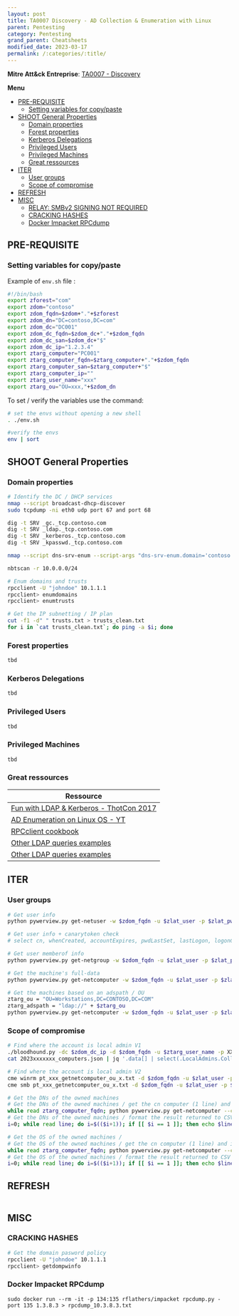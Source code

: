 ```yaml
---
layout: post
title: TA0007 Discovery - AD Collection & Enumeration with Linux
parent: Pentesting
category: Pentesting
grand_parent: Cheatsheets
modified_date: 2023-03-17
permalink: /:categories/:title/
---
```


**Mitre Att&ck Entreprise**: [TA0007 - Discovery](https://attack.mitre.org/tactics/TA0007/)

**Menu**
<!-- vscode-markdown-toc -->
* [PRE-REQUISITE](#PRE-REQUISITE)
	* [Setting variables for copy/paste](#Settingvariablesforcopypaste)
* [SHOOT General Properties](#SHOOTGeneralProperties)
	* [Domain properties](#Domainproperties)
	* [Forest properties](#Forestproperties)
	* [Kerberos Delegations](#KerberosDelegations)
	* [Privileged Users](#PrivilegedUsers)
	* [Privileged Machines](#PrivilegedMachines)
	* [Great ressources](#Greatressources)
* [ITER](#ITER)
	* [User groups](#Usergroups)
	* [Scope of compromise](#Scopeofcompromise)
* [REFRESH](#REFRESH)
* [MISC](#MISC)
	* [ RELAY: SMBv2 SIGNING NOT REQUIRED](#RELAY:SMBv2SIGNINGNOTREQUIRED)
	* [CRACKING HASHES](#CRACKINGHASHES)
	* [Docker Impacket RPCdump](#DockerImpacketRPCdump)

<!-- vscode-markdown-toc-config
	numbering=false
	autoSave=true
	/vscode-markdown-toc-config -->
<!-- /vscode-markdown-toc -->

## <a name='PRE-REQUISITE'></a>PRE-REQUISITE

### <a name='Settingvariablesforcopypaste'></a>Setting variables for copy/paste

Example of ```env.sh``` file :
```bash
#!/bin/bash
export zforest="com"
export zdom="contoso"
export zdom_fqdn=$zdom+"."+$zforest
export zdom_dn="DC=contoso,DC=com"
export zdom_dc="DC001"
export zdom_dc_fqdn=$zdom_dc+"."+$zdom_fqdn
export zdom_dc_san=$zdom_dc+"$"
export zdom_dc_ip="1.2.3.4"
export ztarg_computer="PC001"
export ztarg_computer_fqdn=$ztarg_computer+"."+$zdom_fqdn
export ztarg_computer_san=$ztarg_computer+"$"
export ztarg_computer_ip=""
export ztarg_user_name="xxx"
export ztarg_ou="OU=xxx,"+$zdom_dn
```

To set / verify the variables use the command:
```bash
# set the envs without opening a new shell
. ./env.sh

#verify the envs
env | sort
```

## <a name='SHOOTGeneralProperties'></a>SHOOT General Properties

### <a name='Domainproperties'></a>Domain properties

```sh
# Identify the DC / DHCP services 
nmap --script broadcast-dhcp-discover
sudo tcpdump -ni eth0 udp port 67 and port 68

dig -t SRV _gc._tcp.contoso.com
dig -t SRV _ldap._tcp.contoso.com
dig -t SRV _kerberos._tcp.contoso.com
dig -t SRV _kpasswd._tcp.contoso.com

nmap --script dns-srv-enum --script-args "dns-srv-enum.domain='contoso.com'"

nbtscan -r 10.0.0.0/24

# Enum domains and trusts
rpcclient -U "johndoe" 10.1.1.1
rpcclient> enumdomains
rpcclient> enumtrusts

# Get the IP subnetting / IP plan
cut -f1 -d" " trusts.txt > trusts_clean.txt
for i in `cat trusts_clean.txt`; do ping -a $i; done
```

### <a name='Forestproperties'></a>Forest properties
```sh
tbd
```

### <a name='KerberosDelegations'></a>Kerberos Delegations
```sh
tbd
```

### <a name='PrivilegedUsers'></a>Privileged Users
```sh
tbd
```

### <a name='PrivilegedMachines'></a>Privileged Machines
```sh
tbd
```

### <a name='Greatressources'></a>Great ressources
| **Ressource**  | 
|-----------------|
| [Fun with LDAP & Kerberos - ThotCon 2017](https://github.com/jomivz/cybrary/blob/master/purpleteam/red/windows/LDAP%20Service%20and%20Kereberos%20Protocol%20Attacks.pdf) | 
| [AD Enumeration on Linux OS - YT](https://www.youtube.com/watch?v=2Xfd962QfPs) |
| [RPCclient cookbook](https://bitvijays.github.io/LFF-IPS-P3-Exploitation.html) |
| [Other LDAP queries examples](https://theitbros.com/ldap-query-examples-active-directory/) |
| [Other LDAP queries examples](https://posts.specterops.io/an-introduction-to-manual-active-directory-querying-with-dsquery-and-ldapsearch-84943c13d7eb) |

## <a name='ITER'></a>ITER

### <a name='Usergroups'></a>User groups
```bash
# Get user info
python pywerview.py get-netuser -w $zdom_fqdn -u $zlat_user -p $zlat_pwd --dc-ip $zdom_dc_ip --username $ztarg_user > pt_xxx_getnetuser_x.txt

# Get user info + canarytoken check
# select cn, whenCreated, accountExpires, pwdLastSet, lastLogon, logonCount, badPasswordTime, badPwdCount

# Get user memberof info
python pywerview.py get-netgroup -w $zdom_fqdn -u $zlat_user -p $zlat_pwd --dc-ip $zdom_dc_ip --username $ztarg_user| grep -v "^$" | cut -f2 -d" "  > pt_xxx_getnetgroup_x.txt 

# Get the machine's full-data
python pywerview.py get-netcomputer -w $zdom_fqdn -u $zlat_user -p $zlat_pwd --dc-ip $zdom_dc_ip --computername --full-data | grep 

# Get the machines based on an adspath / OU
ztarg_ou = "OU=Workstations,DC=CONTOSO,DC=COM"
ztarg_adspath = "ldap://" + $ztarg_ou
python pywerview.py get-netcomputer -w $zdom_fqdn -u $zlat_user -p $zlat_pwd -a $ztarg_adspath --dc-ip $zdom_dc_ip | grep -v "^$" | cut -f2 -d" " > pt_xxx_getnetcomputer_ou_x.txt
```

### <a name='Scopeofcompromise'></a>Scope of compromise 
```bash
# Find where the account is local admin V1
./bloodhound.py -dc $zdom_dc_ip -d $zdom_fqdn -u $ztarg_user_name -p XXX -c LocalAdmin --computerfile pt_xxx_getnetcomputer_ou_x.txt
cat 2023xxxxxxx_computers.json | jq '.data[] | select(.LocalAdmins.Collected==true)'| jq '.Properties.name' > pt_xxx_fla_pwn.txt

# Find where the account is local admin V2
cme winrm pt_xxx_getnetcomputer_ou_x.txt -d $zdom_fqdn -u $zlat_user -p $zlat_pwd
cme smb pt_xxx_getnetcomputer_ou_x.txt -d $zdom_fqdn -u $zlat_user -p $zlat_pwd

# Get the DNs of the owned machines 
# Get the DNs of the owned machines / get the cn computer (1 line) and its DN (1 line)
while read ztarg_computer_fqdn; python pywerview.py get-netcomputer --computername $ztarg_computer_fqdn -w $zdom_fqdn -u $ztarg_user_name -p XXX --dc-ip $zdom_dc_ip --attributes cn distinguishedName >> pt_XXX_fla_pwn_dn.txt; done < pt_XXX_fla_pwn.txt
# Get the DNs of the owned machines / format the result returned to CSV
i=0; while read line; do i=$(($i+1)); if [[ $i == 1 ]]; then echo $line | sed 's/^.*:\s\(.*\)$/\1/' | tr '\n' ',' >> pt_XXX_fla_pwn_dn.csv ; elif [[ $i == 2 ]]; then echo $line | sed 's/^.*:\s\(.*\)$/\1/' >> pt_XXX_fla_pwn_dn.csv; i=0; fi; done < pt_XXX_fla_pwn_dn.txt

# Get the OS of the owned machines /
# Get the OS of the owned machines / get the cn computer (1 line) and its OS (1 line)
while read ztarg_computer_fqdn; python pywerview.py get-netcomputer --computername $ztarg_computer_fqdn -w $zdom_fqdn -u $ztarg_user_name -p XXX --dc-ip $zdom_dc_ip --attributes cn operatingSystem >> pt_XXX_getcomputer_XXX_os.txt; done < pt_XXX_pwned_machines.txt
# Get the OS of the owned machines / format the result returned to CSV
i=0; while read line; do i=$(($i+1)); if [[ $i == 1 ]]; then echo $line | sed 's/^.*:\s\(.*\)$/\1/' | tr '\n' ',' >> pt_XXX_getnetcomputer_XXX_os.csv ; elif [[ $i == 2 ]]; then echo $line | sed 's/^.*:\s\(.*\)$/\1/' >> pt_XXX_getnetcomputer_XXX_os.csv; i=0; fi; done < pt_XXX_getcomputer_XXX_os.txt
```

## <a name='REFRESH'></a>REFRESH
```bash
```

## <a name='MISC'></a>MISC


### <a name='CRACKINGHASHES'></a>CRACKING HASHES
```sh
# Get the domain pasword policy
rpcclient -U "johndoe" 10.1.1.1
rpcclient> getdompwinfo
```

### <a name='DockerImpacketRPCdump'></a>Docker Impacket RPCdump
```
sudo docker run --rm -it -p 134:135 rflathers/impacket rpcdump.py -port 135 1.3.8.3 > rpcdump_10.3.8.3.txt
```
